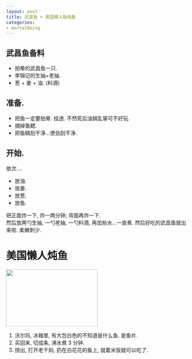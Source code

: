 ```yaml
---
layout: post
title: 武昌鱼 + 美国懒人版炖鱼
categories:
- mortalBeing
---
```


## 武昌鱼备料

* 拍晕的武昌鱼一只.
* 李锦记的生抽+老抽.
* 葱 + 姜 + 油. (料酒)

## 准备.
* 把鱼一定要拍晕. 挂透. 不然死后油锅乱窜可不好玩.
* 摘掉鱼鳃.
* 把鱼鳞刮干净...使劲刮干净.

## 开始.
依次….

* 放油.
* 放姜.
* 放葱.
* 放鱼.

把正面炸一下, 炸一两分钟; 背面再炸一下.  
然后放两勺生抽, 一勺老抽, 一勺料酒, 再加些水...一直煮.
然后好吃的武昌鱼就出来啦. 柔嫩刺少.



# 美国懒人炖鱼

<img width="250" height="156" class="img-responsive" src="http://openmindclub.zoomquiet.top/Yixuan/image/fish.jpg">

1. 沃尔玛, 冰箱里, 有大包白色的不知道是什么鱼. 是鱼片.
2. 买回来, 切成条, 沸水煮 3 分钟.
3. 捞出, 打开老干妈, 扔在白花花的鱼上, 就着米饭就可以吃了.